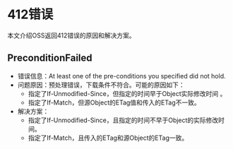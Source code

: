 # 412错误

本文介绍OSS返回412错误的原因和解决方案。

## PreconditionFailed

-   错误信息：At least one of the pre-conditions you specified did not hold.
-   问题原因：预处理错误，下载条件不符合。可能的原因如下：
    -   指定了If-Unmodified-Since，但指定的时间早于Object实际修改时间 。
    -   指定了If-Match，但源Object的ETag值和传入的ETag不一致。
-   解决方案：
    -   指定了If-Unmodified-Since，且指定的时间不早于Object的实际修改时间。
    -   指定了If-Match，且传入的ETag和源Object的ETag一致。

